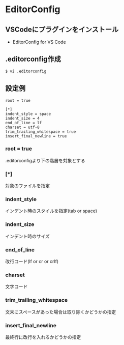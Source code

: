 # EditorConfig

## VSCodeにプラグインをインストール
- EditorConfig for VS Code

## .editorconfig作成
```bash
$ vi .editorconfig
```

## 設定例
```
root = true

[*]
indent_style = space
indent_size = 4
end_of_line = lf
charset = utf-8
trim_trailing_whitespace = true
insert_final_newline = true
```

### root = true
.editorconfigより下の階層を対象とする

### [*]
対象のファイルを指定

### indent_style
インデント時のスタイルを指定(tab or space)

### indent_size
インデント時のサイズ

### end_of_line
改行コード(lf or cr or crlf)

### charset
文字コード

### trim_trailing_whitespace
文末にスペースがあった場合は取り除くかどうかの指定

### insert_final_newline
最終行に改行を入れるかどうかの指定
